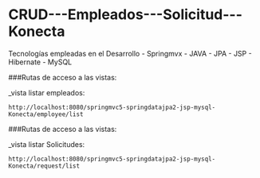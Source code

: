 # CRUD---Empleados---Solicitud---Konecta
Tecnologías empleadas en el Desarrollo - Springmvx - JAVA - JPA - JSP - Hibernate - MySQL

###Rutas de acceso a las vistas:

_vista listar empleados:

```
http://localhost:8080/springmvc5-springdatajpa2-jsp-mysql-Konecta/employee/list
```

###Rutas de acceso a las vistas:

_vista listar Solicitudes:

```
http://localhost:8080/springmvc5-springdatajpa2-jsp-mysql-Konecta/request/list
```
